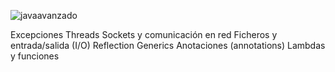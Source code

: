 ![javaavanzado](https://user-images.githubusercontent.com/75398496/233447845-a3b83fac-922a-42b8-aa7b-eda52be606ae.png)


Excepciones
Threads
Sockets y comunicación en red
Ficheros y entrada/salida (I/O)
Reflection
Generics
Anotaciones (annotations)
Lambdas y funciones
